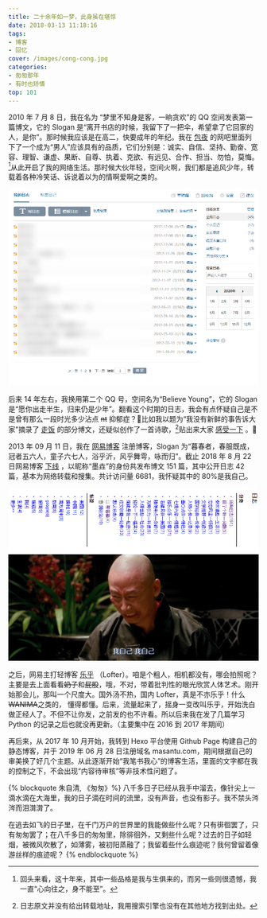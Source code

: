 ```yaml
---
title: 二十余年如一梦，此身虽在堪惊
date: 2018-03-13 11:18:16
tags:
- 博客
- 回忆
cover: /images/cong-cong.jpg
categories:
- 匆匆那年
- 有时也矫情
top: 101
---
```

2010 年 7 月 8 日，我在名为 “梦里不知身是客，一晌贪欢”的 QQ 空间发表第一篇博文，它的 Slogan 是“离开书店的时候，我留下了一把伞，希望拿了它回家的人，是你”。那时候我应该是在高二，快要成年的年纪。我在 [包夜](https://baike.baidu.com/item/%E5%8C%85%E5%A4%9C/618399) 的网吧里面列下了一个成为“男人”应该具有的品质，它们分别是：诚实、自信、坚持、勤奋、宽容、理智、谦虚、果断、自尊、执着、克欲、有远见、合作、担当、勿怕，莫悔。[^1]从此开启了我的网络生活。那时候大伙年轻，空间火啊，我们都是追风少年，转载着各种冷笑话、诉说着以为的情啊爱啊之类的。

![第一个 QQ 空间](/images/qzone-1st.png)

后来 14 年左右，我换用第二个 QQ 号，空间名为“Believe Young”，它的 Slogan 是“愿你出走半生，归来仍是少年”。翻看这个时期的日志，我会有点怀疑自己是不是曾有那么一段时光多少沾点 ~~nt~~ 抑郁症？🤔比如我以题为“我没有新鲜的事告诉大家”摘录了 [走饭](https://www.weibo.com/xiaofan116) 的部分博文，还疑似创作了一首诗歌，[^2]贴出来大家 [感受一下](/post/2013-03-10/the-game-will-never-replay/) 。🙈

2013 年 09 月 11 日，我在 [网易博客](http://myzhuangfeng.blog.163.com/) 注册博客，Slogan 为“暮春者，春服既成，冠者五六人，童子六七人，浴乎沂，风乎舞雩，咏而归”。截止 2018 年 8 月 22 日网易博客 [下线](http://blog.163.com/bearer.do) ，以昵称“墨垚”的身份共发布博文 151 篇，其中公开日志 42 篇，基本为网络转载和搜集。共计访问量 6681，我怀疑其中的 80%是我自己。

 ![网易博客记录](/images/163-blog.png)
 ![我访问我自己](/images/00_23_09-20200412-145154.png)

之后，网易主打轻博客 [乐乎](https://imoyao.lofter.com/) （Lofter）。咱是个粗人，相机都没有，哪会拍照呢？主要是去上面看看~~奶子~~和~~屁股~~，哦，不对，带着批判性的眼光欣赏人体艺术。刚开始那会儿，那叫一个尺度大。国外汤不热，国内 Lofter，真是不亦乐乎！什么 ~~WANIMA~~之类的， 懂得都懂。后来，流量起来了，摇身一变改叫乐乎，开始洗白做正经人了。不但不让你发，之前发的也不许看。所以后来我在发了几篇学习 Python 的记录之后也就没再更新。（主要集中在 2016 到 2017 年期间）

 再后来，从 2017 年 10 月开始，我转到 Hexo 平台使用 Github Page 构建自己的静态博客，并于 2019 年 06 月 28 日注册域名 masantu.com，期间根据自己的审美换了好几个主题。从此逐渐开始“我笔书我心”的博客生活，里面的文字都在我的控制之下，不会出现“内容待审核”等非技术性问题了。

{% blockquote 朱自清, 《匆匆》%}
八千多日子已经从我手中溜去，像针尖上一滴水滴在大海里，我的日子滴在时间的流里，没有声音，也没有影子。我不禁头涔涔而泪潸潸了。

在逃去如飞的日子里，在千门万户的世界里的我能做些什么呢？只有徘徊罢了，只有匆匆罢了；在八千多日的匆匆里，除徘徊外，又剩些什么呢？过去的日子如轻烟，被微风吹散了，如薄雾，被初阳蒸融了；我留着些什么痕迹呢？我何曾留着像游丝样的痕迹呢？
{% endblockquote %}

[^1]: 回头来看，这十年来，其中一些品格是我与生俱来的，而另一些则很遗憾，我一直“心向往之，身不能至”。
[^2]: 日志原文并没有给出转载地址，我用搜索引擎也没有在其他地方找到出处。
